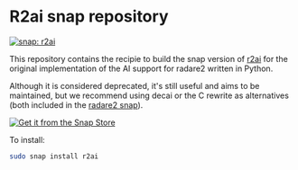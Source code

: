 # R2ai snap repository

[![snap: r2ai](https://snapcraft.io/r2ai/badge.svg "snap latest stable version")](https://snapcraft.io/r2ai)

This repository contains the recipie to build the snap version of [r2ai](https://github.com/radareorg/r2ai) for the original implementation of the AI support for radare2 written in Python.

Although it is considered deprecated, it's still useful and aims to be maintained, but we recommend using decai or the C rewrite as alternatives (both included in the [radare2 snap](https://snapcraft.io/radare2)).

[![Get it from the Snap Store](https://snapcraft.io/static/images/badges/en/snap-store-black.svg)](https://snapcraft.io/r2ai)

To install:
```sh
sudo snap install r2ai
```
